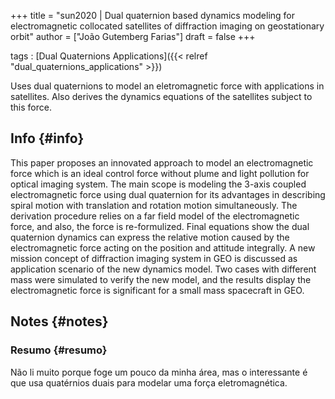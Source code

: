 +++
title = "sun2020 | Dual quaternion based dynamics modeling for electromagnetic collocated satellites of diffraction imaging on geostationary orbit"
author = ["João Gutemberg Farias"]
draft = false
+++

tags
: [Dual Quaternions Applications]({{< relref "dual_quaternions_applications" >}})

Uses dual quaternions to model an eletromagnetic force with applications in satellites. Also derives the dynamics equations of the satellites subject to this force.


## Info {#info}

This paper proposes an innovated approach to model an electromagnetic force which is an ideal control force without plume and light pollution for optical imaging system. The main scope is modeling the 3-axis coupled electromagnetic force using dual quaternion for its advantages in describing spiral motion with translation and rotation motion simultaneously. The derivation procedure relies on a far field model of the electromagnetic force, and also, the force is re-formulized. Final equations show the dual quaternion dynamics can express the relative motion caused by the electromagnetic force acting on the position and attitude integrally. A new mission concept of diffraction imaging system in GEO is discussed as application scenario of the new dynamics model. Two cases with different mass were simulated to verify the new model, and the results display the electromagnetic force is significant for a small mass spacecraft in GEO.


## Notes {#notes}


### Resumo {#resumo}

Não li muito porque foge um pouco da minha área, mas o interessante é que usa quatérnios duais para modelar uma força eletromagnética.
